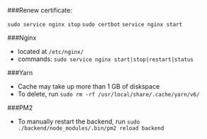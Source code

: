 ###Renew certificate:

`sudo service nginx stop`
`sudo certbot`
`service nginx start`

###Nginx

- located at `/etc/nginx/`
- commands: `sudo service nginx start|stop|restart|status`

###Yarn

- Cache may take up more than 1 GB of diskspace
- To delete, run `sudo rm -rf /usr/local/share/.cache/yarn/v6/`

###PM2

- To manually restart the backend, run `sudo ./backend/node_modules/.bin/pm2 reload backend`
